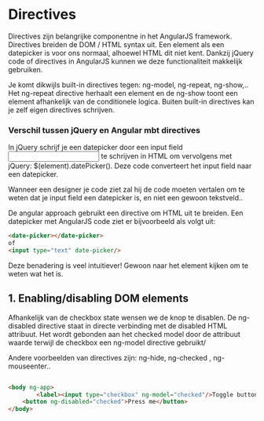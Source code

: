 # Directives

Directives zijn belangrijke componentne in het AngularJS framework. Directives breiden de DOM / HTML syntax uit. Een element als een datepicker is voor ons normaal, alhoewel HTML dit niet kent. Dankzij jQuery code of directives in AngularJS kunnen we deze functionaliteit makkelijk gebruiken.

Je komt dikwijls built-in directives tegen: ng-model, ng-repeat, ng-show,.. Het ng-repeat directive herhaalt een element en de ng-show toont een element afhankelijk van de conditionele logica. Buiten built-in directives kan je zelf eigen directives schrijven.

### Verschil tussen jQuery en Angular mbt directives

In jQuery schrijf je een datepicker door een input field <input> te schrijven in HTML om vervolgens met jQuery: $(element).datePicker(). Deze code converteert het input field naar een datepicker.

Wanneer een designer je code ziet zal hij de code moeten vertalen om te weten dat je input field een datepicker is, en niet een gewoon tekstveld..

De angular approach gebruikt een directive om HTML uit te breiden. Een datepicker met AngularJS code ziet er bijvoorbeeld als volgt uit:
```html
<date-picker></date-picker>
of
<input type="text" date-picker/>
```

Deze benadering is veel intuitiever! Gewoon naar het element kijken om te weten wat het is.


## 1. Enabling/disabling DOM elements

Afhankelijk van de checkbox state wensen we de knop te disablen.
De ng-disabled directive staat in directe verbinding met de disabled HTML attribuut.
Het wordt gebonden aan het checked model door de attribuut waarde terwijl de checkbox een ng-model directive gebruikt/

Andere voorbeelden van directives zijn: ng-hide, ng-checked , ng-mouseenter..


```html

<body ng-app>
		<label><input type="checkbox" ng-model="checked"/>Toggle button</label>
    <button ng-disabled="checked">Press me</button>
</body>
	
```

